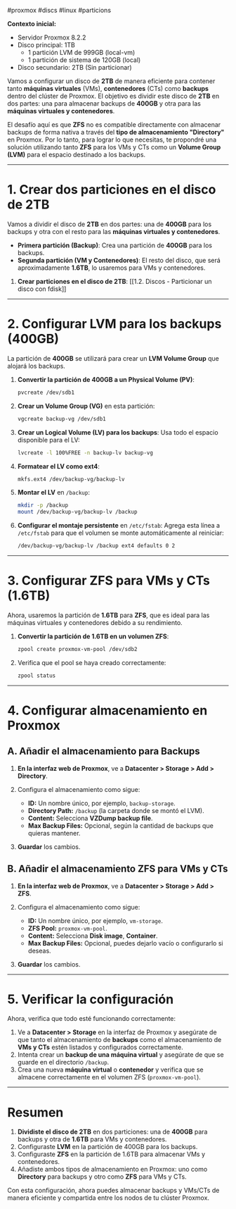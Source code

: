 #proxmox #discs #linux #particions

**Contexto inicial:**
- Servidor Proxmox 8.2.2
- Disco principal: 1TB
	- 1 partición LVM de 999GB (local-vm)
	- 1 partición de sistema de 120GB (local)
- Disco secundario: 2TB (Sin particionar)

Vamos a configurar un disco de **2TB** de manera eficiente para contener tanto **máquinas virtuales** (VMs), **contenedores** (CTs) como **backups** dentro del clúster de Proxmox. El objetivo es dividir este disco de **2TB** en dos partes: una para almacenar backups de **400GB** y otra para las **máquinas virtuales y contenedores**.

El desafío aquí es que **ZFS** no es compatible directamente con almacenar backups de forma nativa a través del **tipo de almacenamiento "Directory"** en Proxmox. Por lo tanto, para lograr lo que necesitas, te propondré una solución utilizando tanto **ZFS** para los VMs y CTs como un **Volume Group (LVM)** para el espacio destinado a los backups.

---

# 1. Crear dos particiones en el disco de 2TB

Vamos a dividir el disco de **2TB** en dos partes: una de **400GB** para los backups y otra con el resto para las **máquinas virtuales y contenedores**.

  - **Primera partición (Backup)**: Crea una partición de **400GB** para los backups.
   - **Segunda partición (VM y Contenedores)**: El resto del disco, que será aproximadamente **1.6TB**, lo usaremos para VMs y contenedores.

1. **Crear particiones en el disco de 2TB**:
	[[1.2. Discos - Particionar un disco con fdisk]]
---

# 2. Configurar LVM para los backups (400GB)

La partición de **400GB** se utilizará para crear un **LVM Volume Group** que alojará los backups.

1. **Convertir la partición de 400GB a un Physical Volume (PV)**:
   ```bash
   pvcreate /dev/sdb1
   ```

2. **Crear un Volume Group (VG)** en esta partición:
   ```bash
   vgcreate backup-vg /dev/sdb1
   ```

3. **Crear un Logical Volume (LV) para los backups**:
   Usa todo el espacio disponible para el LV:
   ```bash
   lvcreate -l 100%FREE -n backup-lv backup-vg
   ```

4. **Formatear el LV como ext4**:
   ```bash
   mkfs.ext4 /dev/backup-vg/backup-lv
   ```

5. **Montar el LV** en `/backup`:
   ```bash
   mkdir -p /backup
   mount /dev/backup-vg/backup-lv /backup
   ```

6. **Configurar el montaje persistente** en `/etc/fstab`:
   Agrega esta línea a `/etc/fstab` para que el volumen se monte automáticamente al reiniciar:
   ```bash
   /dev/backup-vg/backup-lv /backup ext4 defaults 0 2
   ```

---

# 3. Configurar ZFS para VMs y CTs (1.6TB)

Ahora, usaremos la partición de **1.6TB** para **ZFS**, que es ideal para las máquinas virtuales y contenedores debido a su rendimiento.

1. **Convertir la partición de 1.6TB en un volumen ZFS**:
   ```bash
   zpool create proxmox-vm-pool /dev/sdb2
   ```

2. Verifica que el pool se haya creado correctamente:
   ```bash
   zpool status
   ```

---

# 4. Configurar almacenamiento en Proxmox

## A. **Añadir el almacenamiento para Backups**
1. **En la interfaz web de Proxmox**, ve a **Datacenter > Storage > Add > Directory**.
2. Configura el almacenamiento como sigue:
   - **ID:** Un nombre único, por ejemplo, `backup-storage`.
   - **Directory Path:** `/backup` (la carpeta donde se montó el LVM).
   - **Content:** Selecciona **VZDump backup file**.
   - **Max Backup Files:** Opcional, según la cantidad de backups que quieras mantener.

3. **Guardar** los cambios.

## B. **Añadir el almacenamiento ZFS para VMs y CTs**
1. **En la interfaz web de Proxmox**, ve a **Datacenter > Storage > Add > ZFS**.
2. Configura el almacenamiento como sigue:
   - **ID:** Un nombre único, por ejemplo, `vm-storage`.
   - **ZFS Pool:** `proxmox-vm-pool`.
   - **Content:** Selecciona **Disk image**, **Container**.
   - **Max Backup Files:** Opcional, puedes dejarlo vacío o configurarlo si deseas.

3. **Guardar** los cambios.

---

# 5. Verificar la configuración

Ahora, verifica que todo esté funcionando correctamente:

1. Ve a **Datacenter > Storage** en la interfaz de Proxmox y asegúrate de que tanto el almacenamiento de **backups** como el almacenamiento de **VMs y CTs** estén listados y configurados correctamente.
2. Intenta crear un **backup de una máquina virtual** y asegúrate de que se guarde en el directorio `/backup`.
3. Crea una nueva **máquina virtual** o **contenedor** y verifica que se almacene correctamente en el volumen ZFS (`proxmox-vm-pool`).

---

# Resumen
1. **Dividiste el disco de 2TB** en dos particiones: una de **400GB** para backups y otra de **1.6TB** para VMs y contenedores.
2. Configuraste **LVM** en la partición de 400GB para los backups.
3. Configuraste **ZFS** en la partición de 1.6TB para almacenar VMs y contenedores.
4. Añadiste ambos tipos de almacenamiento en Proxmox: uno como **Directory** para backups y otro como **ZFS** para VMs y CTs.

Con esta configuración, ahora puedes almacenar backups y VMs/CTs de manera eficiente y compartida entre los nodos de tu clúster Proxmox.
